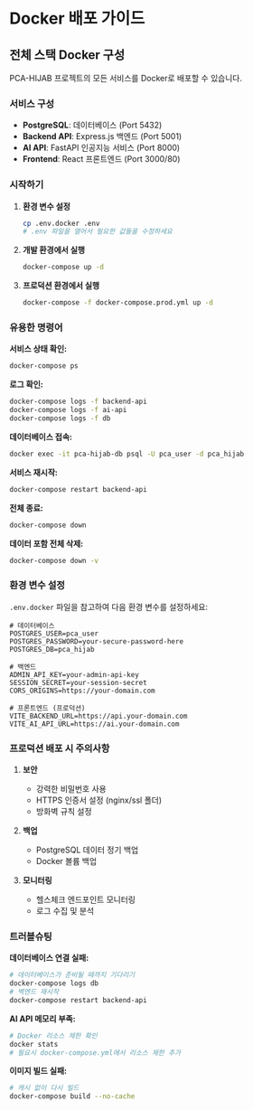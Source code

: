 # Docker 배포 가이드

## 전체 스택 Docker 구성

PCA-HIJAB 프로젝트의 모든 서비스를 Docker로 배포할 수 있습니다.

### 서비스 구성
- **PostgreSQL**: 데이터베이스 (Port 5432)
- **Backend API**: Express.js 백엔드 (Port 5001)
- **AI API**: FastAPI 인공지능 서비스 (Port 8000)
- **Frontend**: React 프론트엔드 (Port 3000/80)

### 시작하기

1. **환경 변수 설정**
   ```bash
   cp .env.docker .env
   # .env 파일을 열어서 필요한 값들을 수정하세요
   ```

2. **개발 환경에서 실행**
   ```bash
   docker-compose up -d
   ```

3. **프로덕션 환경에서 실행**
   ```bash
   docker-compose -f docker-compose.prod.yml up -d
   ```

### 유용한 명령어

**서비스 상태 확인:**
```bash
docker-compose ps
```

**로그 확인:**
```bash
docker-compose logs -f backend-api
docker-compose logs -f ai-api
docker-compose logs -f db
```

**데이터베이스 접속:**
```bash
docker exec -it pca-hijab-db psql -U pca_user -d pca_hijab
```

**서비스 재시작:**
```bash
docker-compose restart backend-api
```

**전체 종료:**
```bash
docker-compose down
```

**데이터 포함 전체 삭제:**
```bash
docker-compose down -v
```

### 환경 변수 설정

`.env.docker` 파일을 참고하여 다음 환경 변수를 설정하세요:

```env
# 데이터베이스
POSTGRES_USER=pca_user
POSTGRES_PASSWORD=your-secure-password-here
POSTGRES_DB=pca_hijab

# 백엔드
ADMIN_API_KEY=your-admin-api-key
SESSION_SECRET=your-session-secret
CORS_ORIGINS=https://your-domain.com

# 프론트엔드 (프로덕션)
VITE_BACKEND_URL=https://api.your-domain.com
VITE_AI_API_URL=https://ai.your-domain.com
```

### 프로덕션 배포 시 주의사항

1. **보안**
   - 강력한 비밀번호 사용
   - HTTPS 인증서 설정 (nginx/ssl 폴더)
   - 방화벽 규칙 설정

2. **백업**
   - PostgreSQL 데이터 정기 백업
   - Docker 볼륨 백업

3. **모니터링**
   - 헬스체크 엔드포인트 모니터링
   - 로그 수집 및 분석

### 트러블슈팅

**데이터베이스 연결 실패:**
```bash
# 데이터베이스가 준비될 때까지 기다리기
docker-compose logs db
# 백엔드 재시작
docker-compose restart backend-api
```

**AI API 메모리 부족:**
```bash
# Docker 리소스 제한 확인
docker stats
# 필요시 docker-compose.yml에서 리소스 제한 추가
```

**이미지 빌드 실패:**
```bash
# 캐시 없이 다시 빌드
docker-compose build --no-cache
```